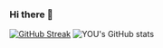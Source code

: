 ### Hi there 👋

<!--
**YOUChanWill/YOUChanWill** is a ✨ _special_ ✨ repository because its `README.md` (this file) appears on your GitHub profile.

Here are some ideas to get you started:

- 🔭 I’m currently working on ...
- 🌱 I’m currently learning ...
- 👯 I’m looking to collaborate on ...
- 🤔 I’m looking for help with ...
- 💬 Ask me about ...
- 📫 How to reach me: ...
- 😄 Pronouns: ...
- ⚡ Fun fact: ...
-->

[![GitHub Streak](https://github-readme-streak-stats.herokuapp.com/?user=youchanwill)](https://git.io/streak-stats)
![YOU's GitHub stats](https://github-readme-stats.vercel.app/api?username=youchanwill&show_icons=true&theme=radical)
